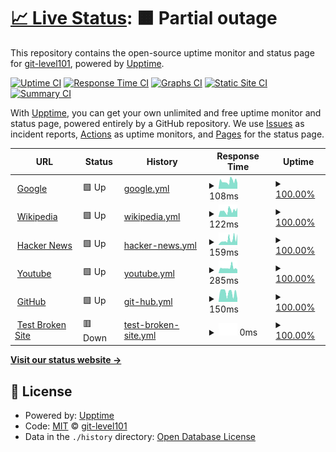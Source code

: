 # [📈 Live Status](https://git-level101.github.io/upptime): <!--live status--> **🟧 Partial outage**

This repository contains the open-source uptime monitor and status page for [git-level101](https://git-level101.github.io/upptime), powered by [Upptime](https://github.com/upptime/upptime).

[![Uptime CI](https://github.com/git-level101/upptime/workflows/Uptime%20CI/badge.svg)](https://github.com/git-level101/upptime/actions?query=workflow%3A%22Uptime+CI%22)
[![Response Time CI](https://github.com/git-level101/upptime/workflows/Response%20Time%20CI/badge.svg)](https://github.com/git-level101/upptime/actions?query=workflow%3A%22Response+Time+CI%22)
[![Graphs CI](https://github.com/git-level101/upptime/workflows/Graphs%20CI/badge.svg)](https://github.com/git-level101/upptime/actions?query=workflow%3A%22Graphs+CI%22)
[![Static Site CI](https://github.com/git-level101/upptime/workflows/Static%20Site%20CI/badge.svg)](https://github.com/git-level101/upptime/actions?query=workflow%3A%22Static+Site+CI%22)
[![Summary CI](https://github.com/git-level101/upptime/workflows/Summary%20CI/badge.svg)](https://github.com/git-level101/upptime/actions?query=workflow%3A%22Summary+CI%22)

With [Upptime](https://upptime.js.org), you can get your own unlimited and free uptime monitor and status page, powered entirely by a GitHub repository. We use [Issues](https://github.com/git-level101/upptime/issues) as incident reports, [Actions](https://github.com/git-level101/upptime/actions) as uptime monitors, and [Pages](https://git-level101.github.io/upptime) for the status page.

<!--start: status pages-->
<!-- This summary is generated by Upptime (https://github.com/upptime/upptime) -->
<!-- Do not edit this manually, your changes will be overwritten -->
<!-- prettier-ignore -->
| URL | Status | History | Response Time | Uptime |
| --- | ------ | ------- | ------------- | ------ |
| <img alt="" src="https://favicons.githubusercontent.com/www.google.com" height="13"> [Google](https://www.google.com) | 🟩 Up | [google.yml](https://github.com/git-level101/upptime/commits/HEAD/history/google.yml) | <details><summary><img alt="Response time graph" src="./graphs/google/response-time-week.png" height="20"> 108ms</summary><br><a href="https://git-level101.github.io/upptime/history/google"><img alt="Response time 108" src="https://img.shields.io/endpoint?url=https%3A%2F%2Fraw.githubusercontent.com%2Fgit-level101%2Fupptime%2FHEAD%2Fapi%2Fgoogle%2Fresponse-time.json"></a><br><a href="https://git-level101.github.io/upptime/history/google"><img alt="24-hour response time 108" src="https://img.shields.io/endpoint?url=https%3A%2F%2Fraw.githubusercontent.com%2Fgit-level101%2Fupptime%2FHEAD%2Fapi%2Fgoogle%2Fresponse-time-day.json"></a><br><a href="https://git-level101.github.io/upptime/history/google"><img alt="7-day response time 108" src="https://img.shields.io/endpoint?url=https%3A%2F%2Fraw.githubusercontent.com%2Fgit-level101%2Fupptime%2FHEAD%2Fapi%2Fgoogle%2Fresponse-time-week.json"></a><br><a href="https://git-level101.github.io/upptime/history/google"><img alt="30-day response time 108" src="https://img.shields.io/endpoint?url=https%3A%2F%2Fraw.githubusercontent.com%2Fgit-level101%2Fupptime%2FHEAD%2Fapi%2Fgoogle%2Fresponse-time-month.json"></a><br><a href="https://git-level101.github.io/upptime/history/google"><img alt="1-year response time 108" src="https://img.shields.io/endpoint?url=https%3A%2F%2Fraw.githubusercontent.com%2Fgit-level101%2Fupptime%2FHEAD%2Fapi%2Fgoogle%2Fresponse-time-year.json"></a></details> | <details><summary><a href="https://git-level101.github.io/upptime/history/google">100.00%</a></summary><a href="https://git-level101.github.io/upptime/history/google"><img alt="All-time uptime 100.00%" src="https://img.shields.io/endpoint?url=https%3A%2F%2Fraw.githubusercontent.com%2Fgit-level101%2Fupptime%2FHEAD%2Fapi%2Fgoogle%2Fuptime.json"></a><br><a href="https://git-level101.github.io/upptime/history/google"><img alt="24-hour uptime 100.00%" src="https://img.shields.io/endpoint?url=https%3A%2F%2Fraw.githubusercontent.com%2Fgit-level101%2Fupptime%2FHEAD%2Fapi%2Fgoogle%2Fuptime-day.json"></a><br><a href="https://git-level101.github.io/upptime/history/google"><img alt="7-day uptime 100.00%" src="https://img.shields.io/endpoint?url=https%3A%2F%2Fraw.githubusercontent.com%2Fgit-level101%2Fupptime%2FHEAD%2Fapi%2Fgoogle%2Fuptime-week.json"></a><br><a href="https://git-level101.github.io/upptime/history/google"><img alt="30-day uptime 100.00%" src="https://img.shields.io/endpoint?url=https%3A%2F%2Fraw.githubusercontent.com%2Fgit-level101%2Fupptime%2FHEAD%2Fapi%2Fgoogle%2Fuptime-month.json"></a><br><a href="https://git-level101.github.io/upptime/history/google"><img alt="1-year uptime 100.00%" src="https://img.shields.io/endpoint?url=https%3A%2F%2Fraw.githubusercontent.com%2Fgit-level101%2Fupptime%2FHEAD%2Fapi%2Fgoogle%2Fuptime-year.json"></a></details>
| <img alt="" src="https://favicons.githubusercontent.com/en.wikipedia.org" height="13"> [Wikipedia](https://en.wikipedia.org) | 🟩 Up | [wikipedia.yml](https://github.com/git-level101/upptime/commits/HEAD/history/wikipedia.yml) | <details><summary><img alt="Response time graph" src="./graphs/wikipedia/response-time-week.png" height="20"> 122ms</summary><br><a href="https://git-level101.github.io/upptime/history/wikipedia"><img alt="Response time 122" src="https://img.shields.io/endpoint?url=https%3A%2F%2Fraw.githubusercontent.com%2Fgit-level101%2Fupptime%2FHEAD%2Fapi%2Fwikipedia%2Fresponse-time.json"></a><br><a href="https://git-level101.github.io/upptime/history/wikipedia"><img alt="24-hour response time 122" src="https://img.shields.io/endpoint?url=https%3A%2F%2Fraw.githubusercontent.com%2Fgit-level101%2Fupptime%2FHEAD%2Fapi%2Fwikipedia%2Fresponse-time-day.json"></a><br><a href="https://git-level101.github.io/upptime/history/wikipedia"><img alt="7-day response time 122" src="https://img.shields.io/endpoint?url=https%3A%2F%2Fraw.githubusercontent.com%2Fgit-level101%2Fupptime%2FHEAD%2Fapi%2Fwikipedia%2Fresponse-time-week.json"></a><br><a href="https://git-level101.github.io/upptime/history/wikipedia"><img alt="30-day response time 122" src="https://img.shields.io/endpoint?url=https%3A%2F%2Fraw.githubusercontent.com%2Fgit-level101%2Fupptime%2FHEAD%2Fapi%2Fwikipedia%2Fresponse-time-month.json"></a><br><a href="https://git-level101.github.io/upptime/history/wikipedia"><img alt="1-year response time 122" src="https://img.shields.io/endpoint?url=https%3A%2F%2Fraw.githubusercontent.com%2Fgit-level101%2Fupptime%2FHEAD%2Fapi%2Fwikipedia%2Fresponse-time-year.json"></a></details> | <details><summary><a href="https://git-level101.github.io/upptime/history/wikipedia">100.00%</a></summary><a href="https://git-level101.github.io/upptime/history/wikipedia"><img alt="All-time uptime 100.00%" src="https://img.shields.io/endpoint?url=https%3A%2F%2Fraw.githubusercontent.com%2Fgit-level101%2Fupptime%2FHEAD%2Fapi%2Fwikipedia%2Fuptime.json"></a><br><a href="https://git-level101.github.io/upptime/history/wikipedia"><img alt="24-hour uptime 100.00%" src="https://img.shields.io/endpoint?url=https%3A%2F%2Fraw.githubusercontent.com%2Fgit-level101%2Fupptime%2FHEAD%2Fapi%2Fwikipedia%2Fuptime-day.json"></a><br><a href="https://git-level101.github.io/upptime/history/wikipedia"><img alt="7-day uptime 100.00%" src="https://img.shields.io/endpoint?url=https%3A%2F%2Fraw.githubusercontent.com%2Fgit-level101%2Fupptime%2FHEAD%2Fapi%2Fwikipedia%2Fuptime-week.json"></a><br><a href="https://git-level101.github.io/upptime/history/wikipedia"><img alt="30-day uptime 100.00%" src="https://img.shields.io/endpoint?url=https%3A%2F%2Fraw.githubusercontent.com%2Fgit-level101%2Fupptime%2FHEAD%2Fapi%2Fwikipedia%2Fuptime-month.json"></a><br><a href="https://git-level101.github.io/upptime/history/wikipedia"><img alt="1-year uptime 100.00%" src="https://img.shields.io/endpoint?url=https%3A%2F%2Fraw.githubusercontent.com%2Fgit-level101%2Fupptime%2FHEAD%2Fapi%2Fwikipedia%2Fuptime-year.json"></a></details>
| <img alt="" src="https://favicons.githubusercontent.com/news.ycombinator.com" height="13"> [Hacker News](https://news.ycombinator.com) | 🟩 Up | [hacker-news.yml](https://github.com/git-level101/upptime/commits/HEAD/history/hacker-news.yml) | <details><summary><img alt="Response time graph" src="./graphs/hacker-news/response-time-week.png" height="20"> 159ms</summary><br><a href="https://git-level101.github.io/upptime/history/hacker-news"><img alt="Response time 159" src="https://img.shields.io/endpoint?url=https%3A%2F%2Fraw.githubusercontent.com%2Fgit-level101%2Fupptime%2FHEAD%2Fapi%2Fhacker-news%2Fresponse-time.json"></a><br><a href="https://git-level101.github.io/upptime/history/hacker-news"><img alt="24-hour response time 159" src="https://img.shields.io/endpoint?url=https%3A%2F%2Fraw.githubusercontent.com%2Fgit-level101%2Fupptime%2FHEAD%2Fapi%2Fhacker-news%2Fresponse-time-day.json"></a><br><a href="https://git-level101.github.io/upptime/history/hacker-news"><img alt="7-day response time 159" src="https://img.shields.io/endpoint?url=https%3A%2F%2Fraw.githubusercontent.com%2Fgit-level101%2Fupptime%2FHEAD%2Fapi%2Fhacker-news%2Fresponse-time-week.json"></a><br><a href="https://git-level101.github.io/upptime/history/hacker-news"><img alt="30-day response time 159" src="https://img.shields.io/endpoint?url=https%3A%2F%2Fraw.githubusercontent.com%2Fgit-level101%2Fupptime%2FHEAD%2Fapi%2Fhacker-news%2Fresponse-time-month.json"></a><br><a href="https://git-level101.github.io/upptime/history/hacker-news"><img alt="1-year response time 159" src="https://img.shields.io/endpoint?url=https%3A%2F%2Fraw.githubusercontent.com%2Fgit-level101%2Fupptime%2FHEAD%2Fapi%2Fhacker-news%2Fresponse-time-year.json"></a></details> | <details><summary><a href="https://git-level101.github.io/upptime/history/hacker-news">100.00%</a></summary><a href="https://git-level101.github.io/upptime/history/hacker-news"><img alt="All-time uptime 100.00%" src="https://img.shields.io/endpoint?url=https%3A%2F%2Fraw.githubusercontent.com%2Fgit-level101%2Fupptime%2FHEAD%2Fapi%2Fhacker-news%2Fuptime.json"></a><br><a href="https://git-level101.github.io/upptime/history/hacker-news"><img alt="24-hour uptime 100.00%" src="https://img.shields.io/endpoint?url=https%3A%2F%2Fraw.githubusercontent.com%2Fgit-level101%2Fupptime%2FHEAD%2Fapi%2Fhacker-news%2Fuptime-day.json"></a><br><a href="https://git-level101.github.io/upptime/history/hacker-news"><img alt="7-day uptime 100.00%" src="https://img.shields.io/endpoint?url=https%3A%2F%2Fraw.githubusercontent.com%2Fgit-level101%2Fupptime%2FHEAD%2Fapi%2Fhacker-news%2Fuptime-week.json"></a><br><a href="https://git-level101.github.io/upptime/history/hacker-news"><img alt="30-day uptime 100.00%" src="https://img.shields.io/endpoint?url=https%3A%2F%2Fraw.githubusercontent.com%2Fgit-level101%2Fupptime%2FHEAD%2Fapi%2Fhacker-news%2Fuptime-month.json"></a><br><a href="https://git-level101.github.io/upptime/history/hacker-news"><img alt="1-year uptime 100.00%" src="https://img.shields.io/endpoint?url=https%3A%2F%2Fraw.githubusercontent.com%2Fgit-level101%2Fupptime%2FHEAD%2Fapi%2Fhacker-news%2Fuptime-year.json"></a></details>
| <img alt="" src="https://favicons.githubusercontent.com/www.youtube.com" height="13"> [Youtube](https://www.youtube.com) | 🟩 Up | [youtube.yml](https://github.com/git-level101/upptime/commits/HEAD/history/youtube.yml) | <details><summary><img alt="Response time graph" src="./graphs/youtube/response-time-week.png" height="20"> 285ms</summary><br><a href="https://git-level101.github.io/upptime/history/youtube"><img alt="Response time 285" src="https://img.shields.io/endpoint?url=https%3A%2F%2Fraw.githubusercontent.com%2Fgit-level101%2Fupptime%2FHEAD%2Fapi%2Fyoutube%2Fresponse-time.json"></a><br><a href="https://git-level101.github.io/upptime/history/youtube"><img alt="24-hour response time 285" src="https://img.shields.io/endpoint?url=https%3A%2F%2Fraw.githubusercontent.com%2Fgit-level101%2Fupptime%2FHEAD%2Fapi%2Fyoutube%2Fresponse-time-day.json"></a><br><a href="https://git-level101.github.io/upptime/history/youtube"><img alt="7-day response time 285" src="https://img.shields.io/endpoint?url=https%3A%2F%2Fraw.githubusercontent.com%2Fgit-level101%2Fupptime%2FHEAD%2Fapi%2Fyoutube%2Fresponse-time-week.json"></a><br><a href="https://git-level101.github.io/upptime/history/youtube"><img alt="30-day response time 285" src="https://img.shields.io/endpoint?url=https%3A%2F%2Fraw.githubusercontent.com%2Fgit-level101%2Fupptime%2FHEAD%2Fapi%2Fyoutube%2Fresponse-time-month.json"></a><br><a href="https://git-level101.github.io/upptime/history/youtube"><img alt="1-year response time 285" src="https://img.shields.io/endpoint?url=https%3A%2F%2Fraw.githubusercontent.com%2Fgit-level101%2Fupptime%2FHEAD%2Fapi%2Fyoutube%2Fresponse-time-year.json"></a></details> | <details><summary><a href="https://git-level101.github.io/upptime/history/youtube">100.00%</a></summary><a href="https://git-level101.github.io/upptime/history/youtube"><img alt="All-time uptime 100.00%" src="https://img.shields.io/endpoint?url=https%3A%2F%2Fraw.githubusercontent.com%2Fgit-level101%2Fupptime%2FHEAD%2Fapi%2Fyoutube%2Fuptime.json"></a><br><a href="https://git-level101.github.io/upptime/history/youtube"><img alt="24-hour uptime 100.00%" src="https://img.shields.io/endpoint?url=https%3A%2F%2Fraw.githubusercontent.com%2Fgit-level101%2Fupptime%2FHEAD%2Fapi%2Fyoutube%2Fuptime-day.json"></a><br><a href="https://git-level101.github.io/upptime/history/youtube"><img alt="7-day uptime 100.00%" src="https://img.shields.io/endpoint?url=https%3A%2F%2Fraw.githubusercontent.com%2Fgit-level101%2Fupptime%2FHEAD%2Fapi%2Fyoutube%2Fuptime-week.json"></a><br><a href="https://git-level101.github.io/upptime/history/youtube"><img alt="30-day uptime 100.00%" src="https://img.shields.io/endpoint?url=https%3A%2F%2Fraw.githubusercontent.com%2Fgit-level101%2Fupptime%2FHEAD%2Fapi%2Fyoutube%2Fuptime-month.json"></a><br><a href="https://git-level101.github.io/upptime/history/youtube"><img alt="1-year uptime 100.00%" src="https://img.shields.io/endpoint?url=https%3A%2F%2Fraw.githubusercontent.com%2Fgit-level101%2Fupptime%2FHEAD%2Fapi%2Fyoutube%2Fuptime-year.json"></a></details>
| <img alt="" src="https://favicons.githubusercontent.com/github.com" height="13"> [GitHub](https://github.com) | 🟩 Up | [git-hub.yml](https://github.com/git-level101/upptime/commits/HEAD/history/git-hub.yml) | <details><summary><img alt="Response time graph" src="./graphs/git-hub/response-time-week.png" height="20"> 150ms</summary><br><a href="https://git-level101.github.io/upptime/history/git-hub"><img alt="Response time 150" src="https://img.shields.io/endpoint?url=https%3A%2F%2Fraw.githubusercontent.com%2Fgit-level101%2Fupptime%2FHEAD%2Fapi%2Fgit-hub%2Fresponse-time.json"></a><br><a href="https://git-level101.github.io/upptime/history/git-hub"><img alt="24-hour response time 150" src="https://img.shields.io/endpoint?url=https%3A%2F%2Fraw.githubusercontent.com%2Fgit-level101%2Fupptime%2FHEAD%2Fapi%2Fgit-hub%2Fresponse-time-day.json"></a><br><a href="https://git-level101.github.io/upptime/history/git-hub"><img alt="7-day response time 150" src="https://img.shields.io/endpoint?url=https%3A%2F%2Fraw.githubusercontent.com%2Fgit-level101%2Fupptime%2FHEAD%2Fapi%2Fgit-hub%2Fresponse-time-week.json"></a><br><a href="https://git-level101.github.io/upptime/history/git-hub"><img alt="30-day response time 150" src="https://img.shields.io/endpoint?url=https%3A%2F%2Fraw.githubusercontent.com%2Fgit-level101%2Fupptime%2FHEAD%2Fapi%2Fgit-hub%2Fresponse-time-month.json"></a><br><a href="https://git-level101.github.io/upptime/history/git-hub"><img alt="1-year response time 150" src="https://img.shields.io/endpoint?url=https%3A%2F%2Fraw.githubusercontent.com%2Fgit-level101%2Fupptime%2FHEAD%2Fapi%2Fgit-hub%2Fresponse-time-year.json"></a></details> | <details><summary><a href="https://git-level101.github.io/upptime/history/git-hub">100.00%</a></summary><a href="https://git-level101.github.io/upptime/history/git-hub"><img alt="All-time uptime 100.00%" src="https://img.shields.io/endpoint?url=https%3A%2F%2Fraw.githubusercontent.com%2Fgit-level101%2Fupptime%2FHEAD%2Fapi%2Fgit-hub%2Fuptime.json"></a><br><a href="https://git-level101.github.io/upptime/history/git-hub"><img alt="24-hour uptime 100.00%" src="https://img.shields.io/endpoint?url=https%3A%2F%2Fraw.githubusercontent.com%2Fgit-level101%2Fupptime%2FHEAD%2Fapi%2Fgit-hub%2Fuptime-day.json"></a><br><a href="https://git-level101.github.io/upptime/history/git-hub"><img alt="7-day uptime 100.00%" src="https://img.shields.io/endpoint?url=https%3A%2F%2Fraw.githubusercontent.com%2Fgit-level101%2Fupptime%2FHEAD%2Fapi%2Fgit-hub%2Fuptime-week.json"></a><br><a href="https://git-level101.github.io/upptime/history/git-hub"><img alt="30-day uptime 100.00%" src="https://img.shields.io/endpoint?url=https%3A%2F%2Fraw.githubusercontent.com%2Fgit-level101%2Fupptime%2FHEAD%2Fapi%2Fgit-hub%2Fuptime-month.json"></a><br><a href="https://git-level101.github.io/upptime/history/git-hub"><img alt="1-year uptime 100.00%" src="https://img.shields.io/endpoint?url=https%3A%2F%2Fraw.githubusercontent.com%2Fgit-level101%2Fupptime%2FHEAD%2Fapi%2Fgit-hub%2Fuptime-year.json"></a></details>
| <img alt="" src="https://favicons.githubusercontent.com/thissitedoesnotexist.koj.co" height="13"> [Test Broken Site](https://thissitedoesnotexist.koj.co) | 🟥 Down | [test-broken-site.yml](https://github.com/git-level101/upptime/commits/HEAD/history/test-broken-site.yml) | <details><summary><img alt="Response time graph" src="./graphs/test-broken-site/response-time-week.png" height="20"> 0ms</summary><br><a href="https://git-level101.github.io/upptime/history/test-broken-site"><img alt="Response time 0" src="https://img.shields.io/endpoint?url=https%3A%2F%2Fraw.githubusercontent.com%2Fgit-level101%2Fupptime%2FHEAD%2Fapi%2Ftest-broken-site%2Fresponse-time.json"></a><br><a href="https://git-level101.github.io/upptime/history/test-broken-site"><img alt="24-hour response time 0" src="https://img.shields.io/endpoint?url=https%3A%2F%2Fraw.githubusercontent.com%2Fgit-level101%2Fupptime%2FHEAD%2Fapi%2Ftest-broken-site%2Fresponse-time-day.json"></a><br><a href="https://git-level101.github.io/upptime/history/test-broken-site"><img alt="7-day response time 0" src="https://img.shields.io/endpoint?url=https%3A%2F%2Fraw.githubusercontent.com%2Fgit-level101%2Fupptime%2FHEAD%2Fapi%2Ftest-broken-site%2Fresponse-time-week.json"></a><br><a href="https://git-level101.github.io/upptime/history/test-broken-site"><img alt="30-day response time 0" src="https://img.shields.io/endpoint?url=https%3A%2F%2Fraw.githubusercontent.com%2Fgit-level101%2Fupptime%2FHEAD%2Fapi%2Ftest-broken-site%2Fresponse-time-month.json"></a><br><a href="https://git-level101.github.io/upptime/history/test-broken-site"><img alt="1-year response time 0" src="https://img.shields.io/endpoint?url=https%3A%2F%2Fraw.githubusercontent.com%2Fgit-level101%2Fupptime%2FHEAD%2Fapi%2Ftest-broken-site%2Fresponse-time-year.json"></a></details> | <details><summary><a href="https://git-level101.github.io/upptime/history/test-broken-site">100.00%</a></summary><a href="https://git-level101.github.io/upptime/history/test-broken-site"><img alt="All-time uptime 100.00%" src="https://img.shields.io/endpoint?url=https%3A%2F%2Fraw.githubusercontent.com%2Fgit-level101%2Fupptime%2FHEAD%2Fapi%2Ftest-broken-site%2Fuptime.json"></a><br><a href="https://git-level101.github.io/upptime/history/test-broken-site"><img alt="24-hour uptime 100.00%" src="https://img.shields.io/endpoint?url=https%3A%2F%2Fraw.githubusercontent.com%2Fgit-level101%2Fupptime%2FHEAD%2Fapi%2Ftest-broken-site%2Fuptime-day.json"></a><br><a href="https://git-level101.github.io/upptime/history/test-broken-site"><img alt="7-day uptime 100.00%" src="https://img.shields.io/endpoint?url=https%3A%2F%2Fraw.githubusercontent.com%2Fgit-level101%2Fupptime%2FHEAD%2Fapi%2Ftest-broken-site%2Fuptime-week.json"></a><br><a href="https://git-level101.github.io/upptime/history/test-broken-site"><img alt="30-day uptime 100.00%" src="https://img.shields.io/endpoint?url=https%3A%2F%2Fraw.githubusercontent.com%2Fgit-level101%2Fupptime%2FHEAD%2Fapi%2Ftest-broken-site%2Fuptime-month.json"></a><br><a href="https://git-level101.github.io/upptime/history/test-broken-site"><img alt="1-year uptime 100.00%" src="https://img.shields.io/endpoint?url=https%3A%2F%2Fraw.githubusercontent.com%2Fgit-level101%2Fupptime%2FHEAD%2Fapi%2Ftest-broken-site%2Fuptime-year.json"></a></details>

<!--end: status pages-->

[**Visit our status website →**](https://git-level101.github.io/upptime)

## 📄 License

- Powered by: [Upptime](https://github.com/upptime/upptime)
- Code: [MIT](./LICENSE) © [git-level101](https://git-level101.github.io/upptime)
- Data in the `./history` directory: [Open Database License](https://opendatacommons.org/licenses/odbl/1-0/)
